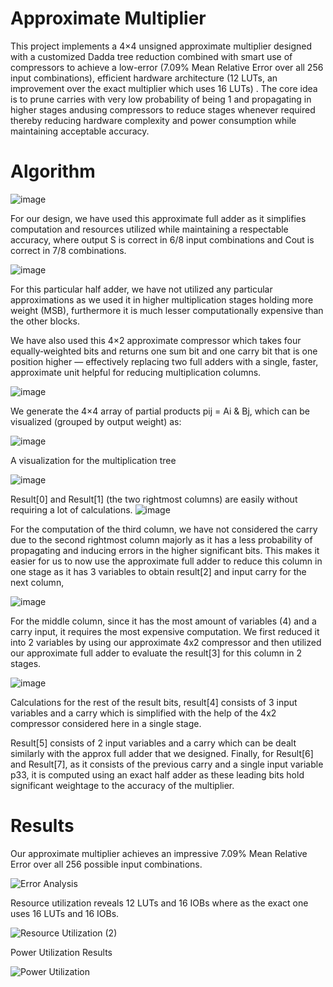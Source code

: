 # Approximate Multiplier

This project implements a 4×4 unsigned approximate multiplier designed with a customized Dadda tree reduction combined with smart use of compressors to achieve a low-error (7.09% Mean Relative Error over all 256 input combinations), efficient hardware architecture (12 LUTs, an improvement over the exact multiplier which uses 16 LUTs) . The core idea is to prune carries with very low probability of being 1 and propagating in higher stages andusing compressors to reduce stages whenever required thereby reducing hardware complexity and power consumption while maintaining acceptable accuracy.

# Algorithm

![image](https://github.com/user-attachments/assets/dc3c4188-cd12-4e48-a58e-71cdbbc743bb)

For our design, we have used this approximate full adder as it simplifies computation and resources utilized while maintaining a respectable accuracy, where output S is correct in 6/8 input combinations and Cout is correct in 7/8 combinations.

![image](https://github.com/user-attachments/assets/953fe9f7-de49-4aa9-875a-fac46ac2dce5)

For this particular half adder, we have not utilized any particular approximations as we used it in higher multiplication stages holding more weight (MSB), furthermore it is much lesser computationally expensive than the other blocks.

We have also used this 4×2 approximate compressor which takes four equally‑weighted bits and returns one sum bit and one carry bit that is one position higher — effectively replacing two full adders with a single, faster, approximate unit helpful for reducing multiplication columns.

![image](https://github.com/user-attachments/assets/608e5355-579a-4ab3-9ebb-779ad90c5795)

We generate the 4×4 array of partial products pij = Ai & Bj, which can be visualized (grouped by output weight) as:

![image](https://github.com/user-attachments/assets/74c1eae1-7c8c-4fc6-ae40-65f3d608a1d1)

A visualization for the multiplication tree

![image](https://github.com/user-attachments/assets/d53fb590-525a-47e3-912f-3aa404c91ab0)

Result[0] and Result[1] (the two rightmost columns) are easily without requiring a lot of calculations.
![image](https://github.com/user-attachments/assets/25c95861-57d6-4871-9f5e-7449dde11e26)

For the computation of the third column, we have not considered the carry due to the second rightmost column majorly as it has a less probability of propagating and inducing errors in the higher significant bits. This makes it easier for us to now use the approximate full adder to reduce this column in one stage as it has 3 variables to obtain result[2] and input carry for the next column,

![image](https://github.com/user-attachments/assets/c7c176ba-e625-465a-93cf-01e99e971475)

For the middle column, since it has the most amount of variables (4) and a carry input, it requires the most expensive computation. We first reduced it into 2 variables by using our approximate 4x2 compressor and then utilized our approximate full adder to evaluate the result[3] for this column in 2 stages.

![image](https://github.com/user-attachments/assets/c6313c0e-c196-4ad2-817d-d2a66be0975a)

Calculations for the rest of the result bits, result[4] consists of 3 input variables and a carry which is simplified with the help of the 4x2 compressor considered here in a single stage. 

Result[5] consists of 2 input variables and a carry which can be dealt similarly with the approx full adder that we designed.
Finally, for Result[6] and Result[7], as it consists of the previous carry and a single input variable p33, it is computed using an exact half adder as these leading bits hold significant weightage to the accuracy of the multiplier.


# Results

Our approximate multiplier achieves an impressive 7.09% Mean Relative Error over all 256 possible input combinations.

![Error Analysis](https://github.com/user-attachments/assets/279a1058-d403-40df-9572-c09d58a70879)

Resource utilization reveals 12 LUTs and 16 IOBs where as the exact one uses 16 LUTs and 16 IOBs.

![Resource Utilization (2)](https://github.com/user-attachments/assets/e58ad0ae-3c01-49d7-af07-7041dc47cec8)

Power Utilization Results

![Power Utilization](https://github.com/user-attachments/assets/0312331c-582b-40f0-adc1-b3864c63ccec)















